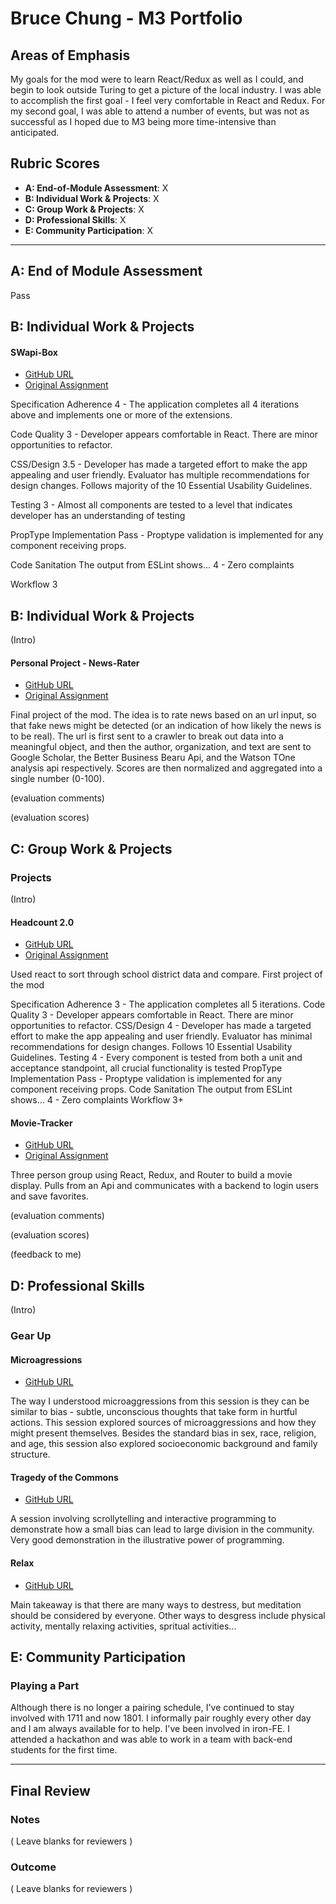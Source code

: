 # Bruce Chung - M3 Portfolio

## Areas of Emphasis

My goals for the mod were to learn React/Redux as well as I could, and begin to look outside Turing to get a picture of the local industry.  I was able to accomplish the first goal - I feel very comfortable in React and Redux.  For my second goal, I was able to attend a number of events, but was not as successful as I hoped due to M3 being more time-intensive than anticipated.

## Rubric Scores

* **A: End-of-Module Assessment**: X
* **B: Individual Work & Projects**: X
* **C: Group Work & Projects**: X
* **D: Professional Skills**: X
* **E: Community Participation**: X

-----------------------

## A: End of Module Assessment

Pass

## B: Individual Work & Projects

#### SWapi-Box

* [GitHub URL](https://github.com/brucekchung/swapi-box)
* [Original Assignment](http://frontend.turing.io/projects/swapi-box.html)

Specification Adherence
4 - The application completes all 4 iterations above and implements one or more of the extensions.

Code Quality
3 - Developer appears comfortable in React. There are minor opportunities to refactor.

CSS/Design
3.5 - Developer has made a targeted effort to make the app appealing and user friendly. Evaluator has multiple recommendations for design changes. Follows majority of the 10 Essential Usability Guidelines.

Testing
3 - Almost all components are tested to a level that indicates developer has an understanding of testing

PropType Implementation
Pass - Proptype validation is implemented for any component receiving props.

Code Sanitation
The output from ESLint shows…
4 - Zero complaints

Workflow
3 

## B: Individual Work & Projects

(Intro)

#### Personal Project - News-Rater

* [GitHub URL](https://github.com/brucekchung/truth-checker)
* [Original Assignment](http://frontend.turing.io/projects/self-directed-project.html)

Final project of the mod.  The idea is to rate news based on an url input, so that fake news might be detected (or an indication of how likely the news is to be real). The url is first sent to a crawler to break out data into a meaningful object, and then the author, organization, and text are sent to Google Scholar, the Better Business Bearu Api, and the Watson TOne analysis api respectively.  Scores are then normalized and aggregated into a single number (0-100).

(evaluation comments)

(evaluation scores)

## C: Group Work & Projects

### Projects

(Intro)

#### Headcount 2.0

* [GitHub URL](https://github.com/brucekchung/headcount2.0)
* [Original Assignment](https://github.com/turingschool-examples/headcount2.0)

Used react to sort through school district data and compare.  First project of the mod

Specification Adherence
3 - The application completes all 5 iterations.
Code Quality
3 - Developer appears comfortable in React. There are minor opportunities to refactor.
CSS/Design
4 - Developer has made a targeted effort to make the app appealing and user friendly. Evaluator has minimal recommendations for design changes. Follows 10 Essential Usability Guidelines.
Testing
4 - Every component is tested from both a unit and acceptance standpoint, all crucial functionality is tested
PropType Implementation
Pass - Proptype validation is implemented for any component receiving props.
Code Sanitation
The output from ESLint shows…
4 - Zero complaints
Workflow
3+


#### Movie-Tracker

* [GitHub URL](https://github.com/OphDub/movie-tracker)
* [Original Assignment](https://github.com/turingschool-examples/movie-tracker)

Three person group using React, Redux, and Router to build a movie display.  Pulls from an Api and communicates with a backend to login users and save favorites.

(evaluation comments)

(evaluation scores)

(feedback to me)

## D: Professional Skills
(Intro)

### Gear Up
#### Microagressions

* [GitHub URL](https://github.com/turingschool/gear-up/blob/master/microaggressions_update.md)

The way I understood microaggressions from this session is they can be similar to bias - subtle, unconscious thoughts that take form in hurtful actions.  This session explored sources of microaggressions and how they might present themselves.  Besides the standard bias in sex, race, religion, and age, this session also explored socioeconomic background and family structure.

#### Tragedy of the Commons

* [GitHub URL](https://github.com/turingschool/gear-up/blob/master/tragedy_of_the_commons.markdown)

A session involving scrollytelling and interactive programming to demonstrate how a small bias can lead to large division in the community.  Very good demonstration in the illustrative power of programming.

#### Relax

* [GitHub URL](https://github.com/turingschool/gear-up/blob/master/m4_sessions/1801-inning/group_3.md)

Main takeaway is that there are many ways to destress, but meditation should be considered by everyone.  Other ways to desgress include physical activity, mentally relaxing activities, spritual activities...


## E: Community Participation

### Playing a Part

Although there is no longer a pairing schedule, I've continued to stay involved with 1711 and now 1801.  I informally pair roughly every other day and I am always available for to help.  I've been involved in iron-FE. I attended a hackathon and was able to work in a team with back-end students for the first time.

------------------

## Final Review

### Notes

( Leave blanks for reviewers )

### Outcome

( Leave blanks for reviewers )
